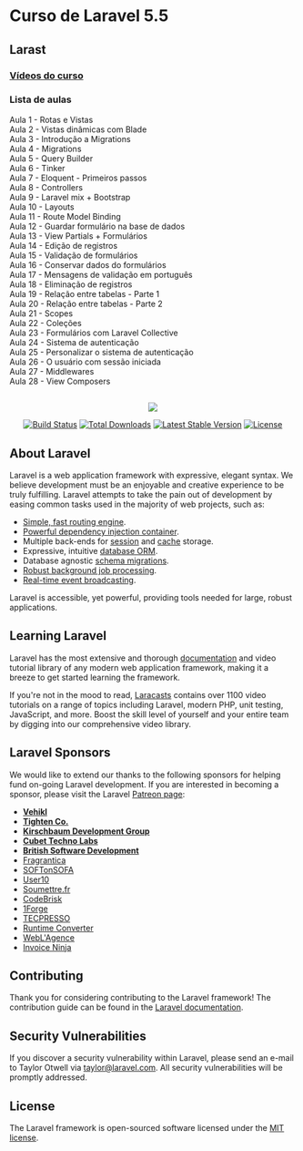 # Curso de Laravel 5.5
## Larast

### [Vídeos do curso](https://www.youtube.com/watch?v=aOjXDiqNlPs&list=PLsY_JS2Bx44k2pY9vihW_ok9fA6Z6L7CF)

### Lista de aulas  

Aula 1 - Rotas e Vistas  
Aula 2 - Vistas dinâmicas com Blade  
Aula 3 - Introdução a Migrations  
Aula 4 - Migrations  
Aula 5 - Query Builder  
Aula 6 - Tinker  
Aula 7 - Eloquent - Primeiros passos  
Aula 8 - Controllers  
Aula 9 - Laravel mix + Bootstrap  
Aula 10 - Layouts  
Aula 11 - Route Model Binding  
Aula 12 - Guardar formulário na base de dados  
Aula 13 - View Partials + Formulários  
Aula 14 - Edição de registros  
Aula 15 - Validação de formulários  
Aula 16 - Conservar dados do formulários  
Aula 17 - Mensagens de validação em português  
Aula 18 - Eliminação de registros  
Aula 19 - Relação entre tabelas - Parte 1  
Aula 20 - Relação entre tabelas - Parte 2  
Aula 21 - Scopes  
Aula 22 - Coleções  
Aula 23 - Formulários com Laravel Collective  
Aula 24 - Sistema de autenticação  
Aula 25 - Personalizar o sistema de autenticação  
Aula 26 - O usuário com sessão iniciada  
Aula 27 - Middlewares  
Aula 28 - View Composers  

##

<p align="center"><img src="https://laravel.com/assets/img/components/logo-laravel.svg"></p>

<p align="center">
<a href="https://travis-ci.org/laravel/framework"><img src="https://travis-ci.org/laravel/framework.svg" alt="Build Status"></a>
<a href="https://packagist.org/packages/laravel/framework"><img src="https://poser.pugx.org/laravel/framework/d/total.svg" alt="Total Downloads"></a>
<a href="https://packagist.org/packages/laravel/framework"><img src="https://poser.pugx.org/laravel/framework/v/stable.svg" alt="Latest Stable Version"></a>
<a href="https://packagist.org/packages/laravel/framework"><img src="https://poser.pugx.org/laravel/framework/license.svg" alt="License"></a>
</p>

## About Laravel

Laravel is a web application framework with expressive, elegant syntax. We believe development must be an enjoyable and creative experience to be truly fulfilling. Laravel attempts to take the pain out of development by easing common tasks used in the majority of web projects, such as:

- [Simple, fast routing engine](https://laravel.com/docs/routing).
- [Powerful dependency injection container](https://laravel.com/docs/container).
- Multiple back-ends for [session](https://laravel.com/docs/session) and [cache](https://laravel.com/docs/cache) storage.
- Expressive, intuitive [database ORM](https://laravel.com/docs/eloquent).
- Database agnostic [schema migrations](https://laravel.com/docs/migrations).
- [Robust background job processing](https://laravel.com/docs/queues).
- [Real-time event broadcasting](https://laravel.com/docs/broadcasting).

Laravel is accessible, yet powerful, providing tools needed for large, robust applications.

## Learning Laravel

Laravel has the most extensive and thorough [documentation](https://laravel.com/docs) and video tutorial library of any modern web application framework, making it a breeze to get started learning the framework.

If you're not in the mood to read, [Laracasts](https://laracasts.com) contains over 1100 video tutorials on a range of topics including Laravel, modern PHP, unit testing, JavaScript, and more. Boost the skill level of yourself and your entire team by digging into our comprehensive video library.

## Laravel Sponsors

We would like to extend our thanks to the following sponsors for helping fund on-going Laravel development. If you are interested in becoming a sponsor, please visit the Laravel [Patreon page](https://patreon.com/taylorotwell):

- **[Vehikl](https://vehikl.com/)**
- **[Tighten Co.](https://tighten.co)**
- **[Kirschbaum Development Group](https://kirschbaumdevelopment.com)**
- **[Cubet Techno Labs](https://cubettech.com)**
- **[British Software Development](https://www.britishsoftware.co)**
- [Fragrantica](https://www.fragrantica.com)
- [SOFTonSOFA](https://softonsofa.com/)
- [User10](https://user10.com)
- [Soumettre.fr](https://soumettre.fr/)
- [CodeBrisk](https://codebrisk.com)
- [1Forge](https://1forge.com)
- [TECPRESSO](https://tecpresso.co.jp/)
- [Runtime Converter](http://runtimeconverter.com/)
- [WebL'Agence](https://weblagence.com/)
- [Invoice Ninja](https://www.invoiceninja.com)

## Contributing

Thank you for considering contributing to the Laravel framework! The contribution guide can be found in the [Laravel documentation](https://laravel.com/docs/contributions).

## Security Vulnerabilities

If you discover a security vulnerability within Laravel, please send an e-mail to Taylor Otwell via [taylor@laravel.com](mailto:taylor@laravel.com). All security vulnerabilities will be promptly addressed.

## License

The Laravel framework is open-sourced software licensed under the [MIT license](https://opensource.org/licenses/MIT).

